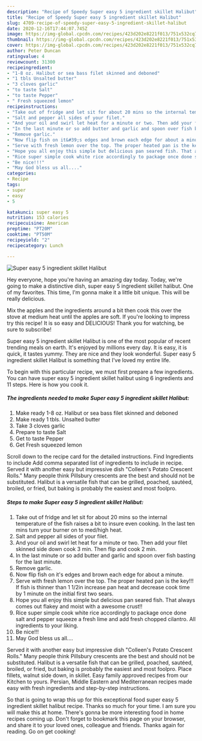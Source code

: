 ```yaml
---
description: "Recipe of Speedy Super easy 5 ingredient skillet Halibut"
title: "Recipe of Speedy Super easy 5 ingredient skillet Halibut"
slug: 4709-recipe-of-speedy-super-easy-5-ingredient-skillet-halibut
date: 2020-12-16T17:44:07.745Z
image: https://img-global.cpcdn.com/recipes/423d202e8221f013/751x532cq70/super-easy-5-ingredient-skillet-halibut-recipe-main-photo.jpg
thumbnail: https://img-global.cpcdn.com/recipes/423d202e8221f013/751x532cq70/super-easy-5-ingredient-skillet-halibut-recipe-main-photo.jpg
cover: https://img-global.cpcdn.com/recipes/423d202e8221f013/751x532cq70/super-easy-5-ingredient-skillet-halibut-recipe-main-photo.jpg
author: Peter Duncan
ratingvalue: 4
reviewcount: 31300
recipeingredient:
- "1-8 oz. Halibut or sea bass filet skinned and deboned"
- "1 tbls Unsalted butter"
- "3 cloves garlic"
- "to taste Salt"
- "to taste Pepper"
- " Fresh squeezed lemon"
recipeinstructions:
- "Take out of fridge and let sit for about 20 mins so the internal temperature of the fish raises a bit to insure even cooking. In the last ten mins turn your burner on to med/high heat."
- "Salt and pepper all sides of your filet."
- "And your oil and swirl let heat for a minute or two. Then add your filet skinned side down cook 3 min. Then flip and cook 2 min."
- "In the last minute or so add butter and garlic and spoon over fish basting for the last minute."
- "Remove garlic."
- "Now flip fish on it&#39;s edges and brown each edge for about a minute."
- "Serve with fresh lemon over the top. The proper heated pan is the key!!! If fish is thinner than 1 1/2in increase pan heat and decrease cook time by 1 minute on the initial first two sears."
- "Hope you all enjoy this simple but delicious pan seared fish. That always comes out flakey and moist with a awesome crust!!"
- "Rice super simple cook white rice accordingly to package once done salt and pepper squeeze a fresh lime and add fresh chopped cilantro. All ingredients to your liking."
- "Be nice!!!"
- "May God bless us all...."
categories:
- Recipe
tags:
- super
- easy
- 5

katakunci: super easy 5 
nutrition: 153 calories
recipecuisine: American
preptime: "PT20M"
cooktime: "PT50M"
recipeyield: "2"
recipecategory: Lunch

---
```



![Super easy 5 ingredient skillet Halibut](https://img-global.cpcdn.com/recipes/423d202e8221f013/751x532cq70/super-easy-5-ingredient-skillet-halibut-recipe-main-photo.jpg)

Hey everyone, hope you're having an amazing day today. Today, we're going to make a distinctive dish, super easy 5 ingredient skillet halibut. One of my favorites. This time, I'm gonna make it a little bit unique. This will be really delicious.

Mix the apples and the ingredients around a bit then cook this over the stove at medium heat until the apples are soft. If you&#39;re looking to impress try this recipe! It is so easy and DELICIOUS! Thank you for watching, be sure to subscribe!

Super easy 5 ingredient skillet Halibut is one of the most popular of recent trending meals on earth. It's enjoyed by millions every day. It is easy, it is quick, it tastes yummy. They are nice and they look wonderful. Super easy 5 ingredient skillet Halibut is something that I've loved my entire life.


To begin with this particular recipe, we must first prepare a few ingredients. You can have super easy 5 ingredient skillet halibut using 6 ingredients and 11 steps. Here is how you cook it.

<!--inarticleads1-->

##### The ingredients needed to make Super easy 5 ingredient skillet Halibut:

1. Make ready 1-8 oz. Halibut or sea bass filet skinned and deboned
1. Make ready 1 tbls. Unsalted butter
1. Take 3 cloves garlic
1. Prepare to taste Salt
1. Get to taste Pepper
1. Get  Fresh squeezed lemon


Scroll down to the recipe card for the detailed instructions. Find Ingredients to include Add comma separated list of ingredients to include in recipe. Served it with another easy but impressive dish &#34;Colleen&#39;s Potato Crescent Rolls.&#34; Many people think Pillsbury crescents are the best and should not be substituted. Halibut is a versatile fish that can be grilled, poached, sautéed, broiled, or fried, but baking is probably the easiest and most foolpro. 

<!--inarticleads2-->

##### Steps to make Super easy 5 ingredient skillet Halibut:

1. Take out of fridge and let sit for about 20 mins so the internal temperature of the fish raises a bit to insure even cooking. In the last ten mins turn your burner on to med/high heat.
1. Salt and pepper all sides of your filet.
1. And your oil and swirl let heat for a minute or two. Then add your filet skinned side down cook 3 min. Then flip and cook 2 min.
1. In the last minute or so add butter and garlic and spoon over fish basting for the last minute.
1. Remove garlic.
1. Now flip fish on it&#39;s edges and brown each edge for about a minute.
1. Serve with fresh lemon over the top. The proper heated pan is the key!!! If fish is thinner than 1 1/2in increase pan heat and decrease cook time by 1 minute on the initial first two sears.
1. Hope you all enjoy this simple but delicious pan seared fish. That always comes out flakey and moist with a awesome crust!!
1. Rice super simple cook white rice accordingly to package once done salt and pepper squeeze a fresh lime and add fresh chopped cilantro. All ingredients to your liking.
1. Be nice!!!
1. May God bless us all....


Served it with another easy but impressive dish &#34;Colleen&#39;s Potato Crescent Rolls.&#34; Many people think Pillsbury crescents are the best and should not be substituted. Halibut is a versatile fish that can be grilled, poached, sautéed, broiled, or fried, but baking is probably the easiest and most foolpro. Place fillets, walnut side down, in skillet. Easy family approved recipes from our Kitchen to yours. Persian, Middle Eastern and Mediterranean recipes made easy with fresh ingredients and step-by-step instructions. 

So that is going to wrap this up for this exceptional food super easy 5 ingredient skillet halibut recipe. Thanks so much for your time. I am sure you will make this at home. There's gonna be more interesting food in home recipes coming up. Don't forget to bookmark this page on your browser, and share it to your loved ones, colleague and friends. Thanks again for reading. Go on get cooking!
